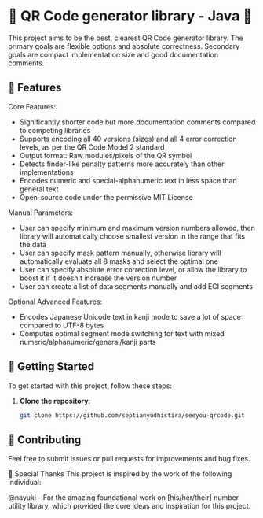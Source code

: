 # 🌟 QR Code generator library - Java 🌟

This project aims to be the best, clearest QR Code generator library. The primary goals are flexible options and absolute correctness. Secondary goals are compact implementation size and good documentation comments.

## 📌 Features
Core Features:
- Significantly shorter code but more documentation comments compared to competing libraries
- Supports encoding all 40 versions (sizes) and all 4 error correction levels, as per the QR Code Model 2 standard
- Output format: Raw modules/pixels of the QR symbol
- Detects finder-like penalty patterns more accurately than other implementations
- Encodes numeric and special-alphanumeric text in less space than general text
- Open-source code under the permissive MIT License

Manual Parameters:
- User can specify minimum and maximum version numbers allowed, then library will automatically choose smallest version in the range that fits the data
- User can specify mask pattern manually, otherwise library will automatically evaluate all 8 masks and select the optimal one
- User can specify absolute error correction level, or allow the library to boost it if it doesn't increase the version number
- User can create a list of data segments manually and add ECI segments

Optional Advanced Features:
- Encodes Japanese Unicode text in kanji mode to save a lot of space compared to UTF-8 bytes
- Computes optimal segment mode switching for text with mixed numeric/alphanumeric/general/kanji parts

## 🚀 Getting Started

To get started with this project, follow these steps:

1. **Clone the repository**:
   ```bash
   git clone https://github.com/septianyudhistira/seeyou-qrcode.git

## 👥 Contributing
Feel free to submit issues or pull requests for improvements and bug fixes.

🎉 Special Thanks
This project is inspired by the work of the following individual:

@nayuki - For the amazing foundational work on [his/her/their] number utility library, which provided the core ideas and inspiration for this project.
